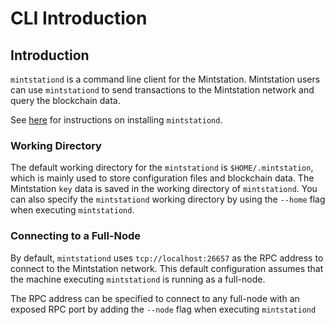 # CLI Introduction

## Introduction

`mintstationd` is a command line client for the Mintstation. Mintstation users can use `mintstationd` to send transactions to the Mintstation network and query the blockchain data.

See [here](cli/setup.md) for instructions on installing `mintstationd`.

### Working Directory <a href="#working-directory" id="working-directory"></a>

The default working directory for the `mintstationd` is `$HOME/.mintstation`, which is mainly used to store configuration files and blockchain data. The Mintstation `key` data is saved in the working directory of `mintstationd`. You can also specify the `mintstationd` working directory by using the `--home` flag when executing `mintstationd`.

### Connecting to a Full-Node

By default, `mintstationd` uses `tcp://localhost:26657` as the RPC address to connect to the Mintstation network. This default configuration assumes that the machine executing `mintstationd` is running as a full-node.

The RPC address can be specified to connect to any full-node with an exposed RPC port by adding the `--node` flag when executing `mintstationd`
